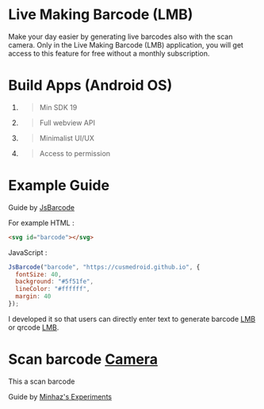 # Live Making Barcode (LMB)
Make your day easier by generating live barcodes also with the scan camera. Only in the Live Making Barcode (LMB) application, you will get access to this feature for free without a monthly subscription.

# Build Apps (Android OS)
1. > Min SDK 19
2. > Full webview API
3. > Minimalist UI/UX
4. > Access to permission

# Example Guide
Guide by [JsBarcode](https://lindell.me/JsBarcode/)

For example HTML :
``` html
<svg id="barcode"></svg>
```

JavaScript :
``` js
JsBarcode("barcode", "https://cusmedroid.github.io", {
  fontSize: 40,
  background: "#5f51fe",
  lineColor: "#ffffff",
  margin: 40
});
```
I developed it so that users can directly enter text to generate barcode [LMB](https://cusmedroid.github.io/livemakingbarcode/barcode.html) or qrcode [LMB](https://cusmedroid.github.io/livemakingbarcode/qrcode.html).

# Scan barcode [Camera](https://cusmedroid.github.io/livemakingbarcode/scanner.html)
This a scan barcode

Guide by [Minhaz's Experiments](https://blog.minhazav.dev/research/html5-qrcode)
